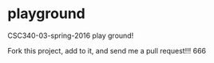 # playground
CSC340-03-spring-2016 play ground!

Fork this project, add to it, and send me a pull request!!!
666
